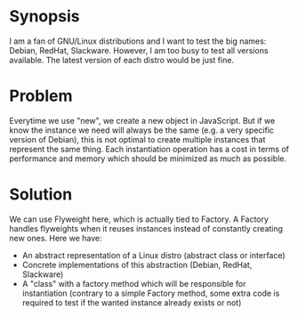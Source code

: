 # Synopsis

I am a fan of GNU/Linux distributions and I want to test the big names: Debian, RedHat, Slackware. However, I am too busy to test all versions available. The latest version of each distro would be just fine.

# Problem

Everytime we use "new", we create a new object in JavaScript. But if we know the instance we need will always be the same (e.g. a very specific version of Debian), this is not optimal to create multiple instances that represent the same thing. Each instantiation operation has a cost in terms of performance and memory which should be minimized as much as possible.

# Solution

We can use Flyweight here, which is actually tied to Factory. A Factory handles flyweights when it reuses instances instead of constantly creating new ones. Here we have:

  * An abstract representation of a Linux distro (abstract class or interface)
  * Concrete implementations of this abstraction (Debian, RedHat, Slackware)
  * A "class" with a factory method which will be responsible for instantiation (contrary to a simple Factory method, some extra code is required to test if the wanted instance already exists or not)
